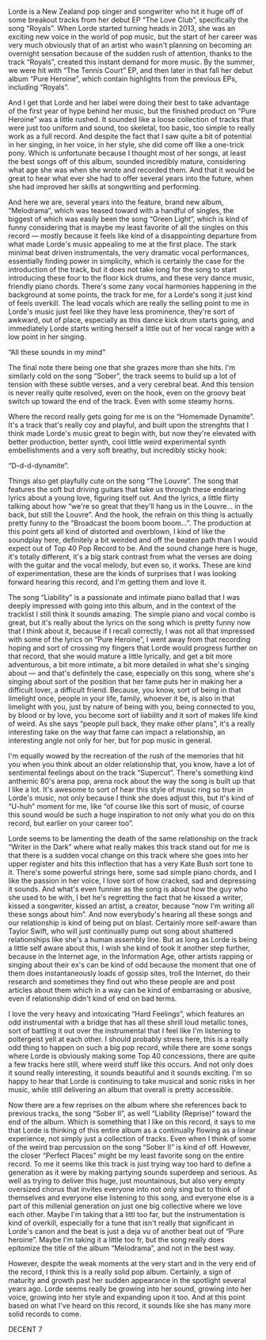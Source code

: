Lorde is a New Zealand pop singer and songwriter who hit it huge off of some breakout tracks from her debut EP “The Love Club”, specifically the song “Royals”. When Lorde started turning heads in 2013, she was an exciting new voice in the world of pop music, but the start of her career was very much obviously that of an artist who wasn't planning on becoming an overnight sensation because of the sudden rush of attention, thanks to the track “Royals”, created this instant demand for more music. By the summer, we were hit with “The Tennis Court” EP, and then later in that fall her debut album “Pure Heroine”, which contain highlights from the previous EPs, including “Royals”.

And I get that Lorde and her label were doing their best to take advantage of the first year of hype behind her music, but the finished product on “Pure Heroine” was a little rushed. It sounded like a loose collection of tracks that were just too uniform and sound, too skeletal, too basic, too simple to really work as a full record. And despite the fact that I saw quite a bit of potential in her singing, in her voice, in her style, she did come off like a one-trick pony. Which is unfortunate because I thought most of her songs, at least the best songs off of this album, sounded incredibly mature, considering what age she was when she wrote and recorded them. And that it would be great to hear what ever she had to offer several years into the future, when she had improved her skills at songwriting and performing.

And here we are, several years into the feature, brand new album, “Melodrama”, which was teased toward with a handful of singles, the biggest of which was easily been the song “Green Light”, which is kind of funny considering that is maybe my least favorite of all the singles on this record — mostly because it feels like kind of a disappointing departure from what made Lorde's music appealing to me at the first place. The stark minimal beat driven instrumentals, the very dramatic vocal performances, essentially finding power in simplicity, which is certainly the case for the introduction of the track, but it does not take long for the song to start introducing these four to the floor kick drums, and these very dance music, friendly piano chords. There's some zany vocal harmonies happening in the background at some points, the track for me, for a Lorde's song it just kind of feels overkill. The lead vocals which are really the selling point to me in Lorde's music just feel like they have less prominence, they're sort of awkward, out of place, especially as this dance kick drum starts going, and immediately Lorde starts writing herself a little out of her vocal range with a low point in her singing.

“All these sounds in my mind”

The final note there being one that she grazes more than she hits. I'm similarly cold on the song “Sober”, the track seems to build up a lot of tension with these subtle verses, and a very cerebral beat. And this tension is never really quite resolved, even on the hook, even on the groovy beat switch up toward the end of the track. Even with some steamy horns.

Where the record really gets going for me is on the “Homemade Dynamite”. It's a track that's really coy and playful, and built upon the strenghts that I think made Lorde's music great to begin with, but now they're elevated with better production, better synth, cool little weird experimental synth embellishments and a very soft breathy, but incredibly sticky hook:

“D-d-d-dynamite”.

Things also get playfully cute on the song “The Louvre”. The song that features the soft but driving guitars that take us through these endearing lyrics about a young love, figuring itself out. And the lyrics, a little flirty talking about how “we're so great that they'll hang us in the Louvre… in the back, but still the Louvre”. And the hook, the refrain on this thing is actually pretty funny to the “Broadcast the boom boom boom…”. The production at this point gets all kind of distorted and overblown, I kind of like the soundplay here, definitely a bit weirded and off the beaten path than I would expect out of Top 40 Pop Record to be. And the sound change here is huge, it's totally different, it's a big stark contrast from what the verses are doing with the guitar and the vocal melody, but even so, it works. These are kind of experimentation, these are the kinds of surprises that I was looking forward hearing this record, and I'm getting them and love it.

The song “Liability” is a passionate and intimate piano ballad that I was deeply impressed with going into this album, and in the context of the tracklist I still think it sounds amazing. The simple piano and vocal combo is great, but it's really about the lyrics on the song which is pretty funny now that I think about it, because if I recall correctly, I was not all that impressed with some of the lyrics on “Pure Heroine”, I went away from that recording hoping and sort of crossing my fingers that Lorde would progress further on that record, that she would mature a little lyrically, and get a bit more adventurous, a bit more intimate, a bit more detailed in what she's singing about — and that's definitely the case, especially on this song, where she's singing about sort of the position that her fame puts her in making her a difficult lover, a difficult friend. Because, you know, sort of being in that limelight once, people in your life, family, whoever it be, is also in that limelight with you, just by nature of being with you, being connected to you, by blood or by love, you become sort of liability and it sort of makes life kind of weird. As she says “people pull back, they make other plans”, it's a really interesting take on the way that fame can impact a relationship, an interesting angle not only for her, but for pop music in general.

I'm equally wowed by the recreation of the rush of the memories that hit you when you think about an older relationship that, you know, have a lot of sentimental feelings about on the track “Supercut”. There's something kind anthemic 80's arena pop, arena rock about the way the song is built up that I like a lot. It's awesome to sort of hear this style of music ring so true in Lorde's music, not only because I think she does adjust this, but it's kind of “U-huh” moment for me, like “of course like this sort of music, of course this sound would be such a huge inspiration to not only what you do on this record, but earlier on your career too”.

Lorde seems to be lamenting the death of the same relationship on the track “Writer in the Dark” where what really makes this track stand out for me is that there is a sudden vocal change on this track where she goes into her upper register and hits this inflection that has a very Kate Bush sort tone to it. There's some powerful strings here, some sad simple piano chords, and I like the passion in her voice, I love sort of how cracked, sad and depressing it sounds. And what's even funnier as the song is about how the guy who she used to be with, I bet he's regretting the fact that he kissed a writer, kissed a songwriter, kissed an artist, a creator, because “now I'm writing all these songs about him”. And now everybody's hearing all these songs and our relationship is kind of being put on blast. Certainly more self-aware than Taylor Swift, who will just continually pump out song about shattered relationships like she's a human assembly line. But as long as Lorde is being a little self aware about this, I wish she kind of took it another step further, because in the Internet age, in the Information Age, other artists rapping or singing about their ex's can be kind of odd because the moment that one of them does instantaneously loads of gossip sites, troll the Internet, do their research and sometimes they find out who these people are and post articles about them which in a way can be kind of embarrasing or abusive, even if relationship didn't kind of end on bad terms.

I love the very heavy and intoxicating “Hard Feelings”, which features an odd instrumental with a bridge that has all these shrill loud metallic tones, sort of battling it out over the instrumental that I feel like I'm listening to poltergeist yell at each other. I should probably stress here, this is a really odd thing to happen on such a big pop record, while there are some songs where Lorde is obviously making some Top 40 concessions, there are quite a few tracks here still, where weird stuff like this occurs. And not only does it sound really interesting, it sounds beautiful and it sounds exciting. I'm so happy to hear that Lorde is continuing to take musical and sonic risks in her music, while still delivering an album that overall is pretty accessible.

Now there are a few reprises on the album where she references back to previous tracks, the song “Sober II”, as well “Liability (Reprise)” toward the end of the album. Which is something that I like on this record, it says to me that Lorde is thinking of this entire album as a continually flowing as a linear experience, not simply just a collection of tracks. Even when I think of some of the weird trap percussion on the song “Sober II” is kind of off. However, the closer “Perfect Places” might be my least favorite song on the entire record. To me it seems like this track is just trying way too hard to define a generation as it were by making partying sounds superdeep and serious. As well as trying to deliver this huge, just mountainous, but also very empty oversized chorus that invites everyone into not only sing but to think of themselves and everyone else listening to this song, and everyone else is a part of this millenial generation on just one big collective where we love each other. Maybe I'm taking that a littl too far, but the instrumentation is kind of overkill, especially for a tune that isn't really that significant in Lorde's canon and the beat is just a deja vu of another beat out of “Pure heroine”. Maybe I'm taking it a little too fr, but the song really does epitomize the title of the album “Melodrama”, and not in the best way.

However, despite the weak moments at the very start and in the very end of the record, I think this is a really solid pop album. Certainly, a sign of maturity and growth past her sudden appearance in the spotlight several years ago. Lorde seems really be growing into her sound, growing into her voice, growing into her style and expanding upon it too. And at this point based on what I've heard on this record, it sounds like she has many more solid records to come.

DECENT 7
